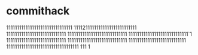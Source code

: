 # commithack
1111111111111111111111111111111
11112111111111111111111111111
1111111111111111111111111111
1111111111111111111111111111
1111111111111111111111111111`1
1111111111111111111111111111
1111111111111111111111111111
111111111111111111111111111
1111111111111111111111111111111111
111
1
